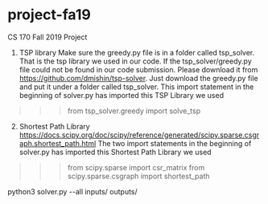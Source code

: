 # project-fa19
CS 170 Fall 2019 Project

1) TSP library
Make sure the greedy.py file is in a folder called tsp_solver. That is the tsp library we used in our code.
If the tsp_solver/greedy.py file could not be found in our code submission. Please download it from https://github.com/dmishin/tsp-solver.
Just download the greedy.py file and put it under a folder called tsp_solver.
This import statement in the beginning of solver.py has imported this TSP Library we used
>>> from tsp_solver.greedy import solve_tsp

2) Shortest Path Library
https://docs.scipy.org/doc/scipy/reference/generated/scipy.sparse.csgraph.shortest_path.html
The two import statements in the beginning of solver.py has imported this Shortest Path Library we used
>>> from scipy.sparse import csr_matrix
>>> from scipy.sparse.csgraph import shortest_path

python3 solver.py --all inputs/ outputs/
